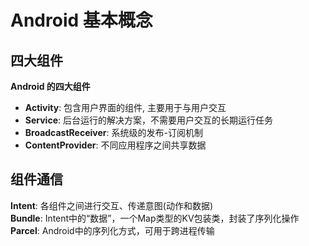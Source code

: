 # Android 基本概念
## 四大组件
**Android 的四大组件**
* **Activity**: 包含用户界面的组件, 主要用于与用户交互  
* **Service**: 后台运行的解决方案，不需要用户交互的长期运行任务  
* **BroadcastReceiver**: 系统级的发布-订阅机制  
* **ContentProvider**: 不同应用程序之间共享数据  


## 组件通信

**Intent**: 各组件之间进行交互、传递意图(动作和数据)  
**Bundle**: Intent中的“数据”，一个Map类型的KV包装类，封装了序列化操作  
**Parcel**: Android中的序列化方式，可用于跨进程传输  